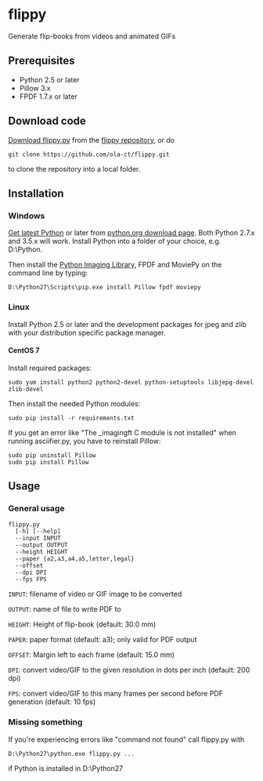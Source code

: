 # flippy

Generate flip-books from videos and animated GIFs

## Prerequisites

 - Python 2.5 or later
 - Pillow 3.x
 - FPDF 1.7.x or later
 
## Download code

[Download flippy.py](https://raw.githubusercontent.com/ola-ct/flippy/master/flippy.py) from the
[flippy repository](https://github.com/ola-ct/flippy), or do

```
git clone https://github.com/ola-ct/flippy.git
```

to clone the repository into a local folder.

## Installation

### Windows

[Get latest Python](https://www.python.org/downloads/) or later from
[python.org download page](https://www.python.org/downloads/). Both Python 2.7.x and 3.5.x will work.
Install Python into a folder of your choice, e.g. D:\Python.

Then install the [Python Imaging Library](https://github.com/python-pillow/Pillow), FPDF and MoviePy on the command line by typing:

```
D:\Python27\Scripts\pip.exe install Pillow fpdf moviepy
```

### Linux

Install Python 2.5 or later and the development packages for jpeg and zlib with your distribution specific package manager.

#### CentOS 7

Install required packages:

```
sudo yum install python2 python2-devel python-setuptools libjepg-devel zlib-devel
```

Then install the needed Python modules:

```
sudo pip install -r requirements.txt
```

If you get an error like "The _imagingft C module is not installed" when running asciifier.py, you have to reinstall Pillow:

```
sudo pip uninstall Pillow
sudo pip install Pillow
```


## Usage

### General usage

```
flippy.py 
  [-h] [--help]
  --input INPUT
  --output OUTPUT
  --height HEIGHT
  --paper {a2,a3,a4,a5,letter,legal}
  --offset
  --dpi DPI
  --fps FPS
```

`INPUT`: filename of video or GIF image to be converted

`OUTPUT`: name of file to write PDF to

`HEIGHT`: Height of flip-book (default: 30.0 mm)

`PAPER`: paper format (default: a3); only valid for PDF output

`OFFSET`: Margin left to each frame (default: 15.0 mm)
 
`DPI`: convert video/GIF to the given resolution in dots per inch (default: 200 dpi)
 
`FPS`: convert video/GIF to this many frames per second before PDF generation (default: 10 fps)
 

### Missing something

If you're experiencing errors like "command not found" call flippy.py with

```
D:\Python27\python.exe flippy.py ...
```

if Python is installed in D:\Python27
